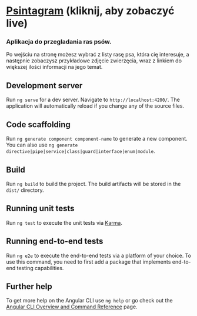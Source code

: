 # [Psintagram] (kliknij, aby zobaczyć live)

### Aplikacja do przegladania ras psów.
Po wejściu na stronę możesz wybrać z listy rasę psa, która cię interesuje, a następnie zobaczysz przykładowe zdjęcie zwierzęcia, wraz z linkiem do większej ilości informacji na jego temat. 

[Psintagram]: <https://psintagram.netlify.app//>

## Development server

Run `ng serve` for a dev server. Navigate to `http://localhost:4200/`. The application will automatically reload if you change any of the source files.

## Code scaffolding

Run `ng generate component component-name` to generate a new component. You can also use `ng generate directive|pipe|service|class|guard|interface|enum|module`.

## Build

Run `ng build` to build the project. The build artifacts will be stored in the `dist/` directory.

## Running unit tests

Run `ng test` to execute the unit tests via [Karma](https://karma-runner.github.io).

## Running end-to-end tests

Run `ng e2e` to execute the end-to-end tests via a platform of your choice. To use this command, you need to first add a package that implements end-to-end testing capabilities.

## Further help

To get more help on the Angular CLI use `ng help` or go check out the [Angular CLI Overview and Command Reference](https://angular.io/cli) page.
